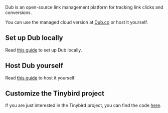 Dub is an open-source link management platform for tracking link clicks and conversions.

You can use the managed cloud version at [Dub.co](https://dub.co) or host it yourself.

## Set up Dub locally

Read [this guide](https://dub.co/docs/local-development) to set up Dub locally.

## Host Dub yourself

Read [this guide](https://dub.co/docs/self-hosting) to host it yourself.

## Customize the Tinybird project

If you are just interested in the Tinybird project, you can find the code [here](https://github.com/dubinc/dub/packages/tinybird).
